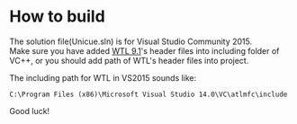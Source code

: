How to build
============

The solution file(Unicue.sln) is for Visual Studio Community 2015.  
Make sure you have added [WTL 9.1](http://sourceforge.net/projects/wtl/files/WTL%209.1/)'s header files into including folder of VC++, or 
you should add path of WTL's header files into project.

The including path for WTL in VS2015 sounds like:

    C:\Program Files (x86)\Microsoft Visual Studio 14.0\VC\atlmfc\include

Good luck!